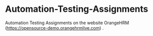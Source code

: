 # Automation-Testing-Assignments
Automation Testing Assignments on the website OrangeHRM (https://opensource-demo.orangehrmlive.com) .

